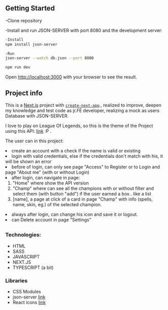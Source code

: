 ## Getting Started

-Clone repository

-Install and run JSON-SERVER with port 8080 and the development server:

```bash
-Install
npm install json-server

-Run
json-server --watch db.json --port 8080

npm run dev
```

Open [http://localhost:3000](http://localhost:3000) with your browser to see the result.

## Project info

This is a [Next.js](https://nextjs.org/) project with [`create-next-app`](https://github.com/vercel/next.js/tree/canary/packages/create-next-app)., realized to improve, deepen my knowledge and test code as jr.FE developer, realizing a mock as users Database with JSON-SERVER.

I love to play on League Of Legends, so this is the theme of the Project using this API: <a href='https://developer.riotgames.com/docs/lol'>link</a> :P .

The user can in this project:

<li>create an account with a check if the name is valid or existing</li>
<li>login with valid credentials, else if the credentials don't match with his, it will be shown an error</li>
<li>before of login, can only see page "Access" to Register or to Login and page "About me" (with or without Login)</li>
<li>after login, can navigate in page: <br>

<ol><li>"Home" where show the API version</li>
<li>"Champ" where can see all the champions with or without filter and select them (with button "add") if the user earned a box.. like a list</li>
<li>[name], a page at click of a card in page "Champ" with info (spells, name, skin, eg.) of the selected champion.</li></ol>
<li>always after login, can change his icon and save it or logout.</li>
<li>can Delete account in page "Settings"</li>

##

<h3>Technologies:</h3>
<ul>
  <li>HTML</li>
        <li>SASS</li>
        <li>JAVASCRIPT</li>
        <li>NEXT.JS</li>
        <li>TYPESCRIPT (a bit)</li>
</ul>
        <h3>Libraries</h3>
     <ul>
          <li>CSS Modules</li>
          <li>json-server <a href='https://www.npmjs.com/package/json-server'>link</a></li>
          <li>React icons <a href='https://react-icons.github.io/react-icons/'>link</a></li>
        </ul>
